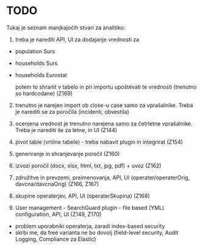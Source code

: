 # TODO

Tukaj je seznam manjkajočih stvari za analitiko:


1. treba je narediti API, UI za dodajanje vrednosti za
  - population Surs
  - households Surs
  - households Eurostat

    potem to shranit v tabelo in pri importu upoštevati te vrednosti (trenutno so hardcodane) (Z169)

2. trenutno je narejen import ob close-u case samo za vprašalnike. Treba je narediti se za poročila (incidenti, obvestila)

3. ocenjena vrednost je trenutno narejena samo za četrletne vprašalnike. Treba je narediti še za letne, in UI (Z144)

4. pivot table (vrtilne tabele) - treba nabavit plugin in integrirat (Z154)

5. generiranje in shranjevanje poročil (Z160)

6. izvozi poročil (docx, xlsx, html, txt, jpg, pdf) + uvoz (Z162)

7. združitve in prevzemi, preimenovanja, API, UI (operater/operaterOrig, davcna/davcnaOrig) (Z166, Z167)

8. skupine operaterjev, API, UI (operaterSkupina) (Z168)

9. User management - SearchGuard plugin - file based (YML) configuration, API, UI (Z149, Z170)
  - problem uporabniki operaterja, zaradi index-based security
  - skrbi me, da free varianta ne bo dovolj (field-level security, Audit Logging, Compliance za Elastic)
